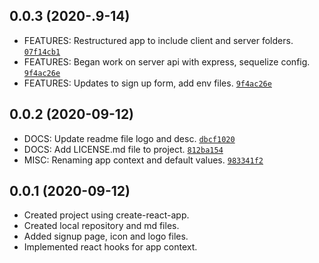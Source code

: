 ## 0.0.3 (2020-.9-14)

-   FEATURES: Restructured app to include client and server folders. [`07f14cb1`]
-   FEATURES: Began work on server api with express, sequelize config. [`9f4ac26e`]
-   FEATURES: Updates to sign up form, add env files. [`9f4ac26e`]

[`9f4ac26e`]: https://github.com/elusive/rnd-secret-santa/commit/9f4ac26ea674cff24846d8a6d803258f1527aaf7
[`07f14cb1`]: https://github.com/elusive/rnd-secret-santa/commit/07f14cb11de911ebb8581a530f119b233798d847

## 0.0.2 (2020-09-12)

-   DOCS: Update readme file logo and desc. [`dbcf1020`]
-   DOCS: Add LICENSE.md file to project. [`812ba154`]
-   MISC: Renaming app context and default values. [`983341f2`]

[`dbcf1020`]: https://github.com/elusive/rnd-secret-santa/commit/dbcf1020a77c63ac966575e5053afcdb4eae7996
[`812ba154`]: https://github.com/elusive/rnd-secret-santa/pull/1/commits/812ba154bc949ce574c06b5d57d46ad443ece3c8
[`983341f2`]: https://github.com/elusive/rnd-secret-santa/commit/983341f2a4bf634399e2911cfe6815b6a93b8d43

## 0.0.1 (2020-09-12)

-   Created project using create-react-app.
-   Created local repository and md files.
-   Added signup page, icon and logo files.
-   Implemented react hooks for app context.
